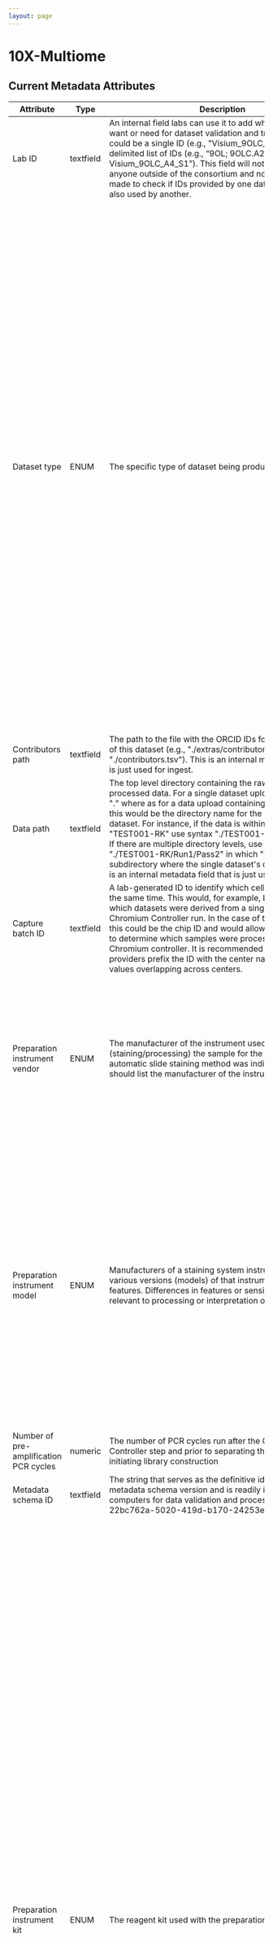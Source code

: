 ```yaml
--- 
layout: page 
---
```

# 10X-Multiome 

## Current Metadata Attributes 


| Attribute                              | Type      | Description                                                                                                                                                                                                                                                                                                                                                                                                                                                                                                                                                                           | Value                                                          | Required   |
|----------------------------------------|-----------|---------------------------------------------------------------------------------------------------------------------------------------------------------------------------------------------------------------------------------------------------------------------------------------------------------------------------------------------------------------------------------------------------------------------------------------------------------------------------------------------------------------------------------------------------------------------------------------|----------------------------------------------------------------|------------|
| Lab ID                                 | textfield | An internal field labs can use it to add whatever ID(s) they want or need for dataset validation and tracking. This could be a single ID (e.g., "Visium_9OLC_A4_S1") or a delimited list of IDs (e.g., “9OL; 9OLC.A2; Visium_9OLC_A4_S1”). This field will not be accessible to anyone outside of the consortium and no effort will be made to check if IDs provided by one data provider are also used by another.                                                                                                                                                                   |                                                                | False      |
| Dataset type                           | ENUM      | The specific type of dataset being produced.                                                                                                                                                                                                                                                                                                                                                                                                                                                                                                                                          | 10X Multiome, 2D Imaging Mass Cytometry, ATACseq, Auto-fluorescence, Cell DIVE, CODEX, Confocal, CosMx, CyCIF, DBiT, DESI, Enhanced Stimulated Raman Spectroscopy (SRS), GeoMx (nCounter), GeoMx (NGS), HiFi-Slide, Histology, LC-MS, Light Sheet, MALDI, MERFISH, MIBI, Molecular Cartography, MUSIC, nanoSPLITS, PhenoCycler, Resolve, RNAseq, RNAseq (with probes), Second Harmonic Generation (SHG), SIMS, SNARE-seq2, Stereo-seq, Thick section Multiphoton MxIF, Visium (no probes), Visium (with probes), Xenium| True       |
| Contributors path                      | textfield | The path to the file with the ORCID IDs for all contributors of this dataset (e.g., "./extras/contributors.tsv" or "./contributors.tsv"). This is an internal metadata field that is just used for ingest.                                                                                                                                                                                                                                                                                                                                                                            |     p                                                           | True       |
| Data path                              | textfield | The top level directory containing the raw and/or processed data. For a single dataset upload this might be "." where as for a data upload containing multiple datasets, this would be the directory name for the respective dataset. For instance, if the data is within a directory called "TEST001-RK" use syntax "./TEST001-RK" for this field. If there are multiple directory levels, use the format "./TEST001-RK/Run1/Pass2" in which "Pass2" is the subdirectory where the single dataset's data is stored. This is an internal metadata field that is just used for ingest. |                                                                | True       |
| Capture batch ID                       | textfield | A lab-generated ID to identify which cells were captured at the same time. This would, for example, be an ID to denote which datasets were derived from a single 10X Genomics Chromium Controller run. In the case of the 10X Controller this could be the chip ID and would allow users the ability to determine which samples were processed together in a Chromium controller. It is recommended that data providers prefix the ID with the center name, to prevent values overlapping across centers.                                                                             |                                                                | True       |
| Preparation instrument vendor          | ENUM      | The manufacturer of the instrument used to prepare (staining/processing) the sample for the assay. If an automatic slide staining method was indicated this field should list the manufacturer of the instrument.                                                                                                                                                                                                                                                                                                                                                                     | 10x Genomics, Hamamatsu, HTX Technologies, In-House, Leica Biosystems, Not applicable, Roche Diagnostics, SunChrom, Thermo Fisher Scientific | True       |
| Preparation instrument model           | ENUM      | Manufacturers of a staining system instrument may offer various versions (models) of that instrument with different features. Differences in features or sensitivities may be relevant to processing or interpretation of the data.                                                                                                                                                                                                                                                                                                                                                   | AutoStainer XL, Chromium Connect, Chromium Controller, Chromium iX, Chromium X, Discovery Ultra, EVOS M7000, M3+ Sprayer, M5 Sprayer, NanoZoomer S210, NanoZoomer S360, NanoZoomer S60, Not applicable, ST5020 Multistainer, Sublimator, SunCollect Sprayer, TM-Sprayer, Visium CytAssist | True       |
| Number of pre-amplification PCR cycles | numeric   | The number of PCR cycles run after the Chromium Controller step and prior to separating the suspension and initiating library construction                                                                                                                                                                                                                                                                                                                                                                                                                                            |                                                                | True       |
| Metadata schema ID                     | textfield | The string that serves as the definitive identifier for the metadata schema version and is readily interpretable by computers for data validation and processing. Example: 22bc762a-5020-419d-b170-24253ed9e8d9                                                                                                                                                                                                                                                                                                                                                                       |                                                                | True       |
| Preparation instrument kit             | ENUM      | The reagent kit used with the preparation instrument.                                                                                                                                                                                                                                                                                                                                                                                                                                                                                                                                 | 10X Genomics; Chromium Next GEM Chip G Single Cell Kit, 16 rxns; PN 1000127, 10X Genomics; Chromium Next GEM Chip G Single Cell Kit, 48 rxns; PN 1000120, 10X Genomics; Chromium Next GEM Chip K Automated Single Cell Kit, 48 rxns; PN 1000289, 10X Genomics; Chromium Next GEM Chip K Single Cell Kit, 16 rxns; PN 1000287, 10X Genomics; Chromium Next GEM Chip K Single Cell Kit, 48 rxns; PN 1000286, 10X Genomics; Chromium Next GEM Chip Q Single Cell Kit, 16 rxns; PN 1000422, 10X Genomics; Chromium NextGem Single Cell Multiome ATAC + Gene Expression Reagent Bundle, 16 rxn; PN 1000283, 10X Genomics; Chromium NextGem Single Cell Multiome ATAC + Gene Expression Reagent Bundle, 4 rxn; PN 1000285, 10X Genomics; Visium FFPE Reagent Kit v2-Small, PN 1000436, Custom | True       |
| Preparation protocol DOI               | link      | DOI for the protocols.io page that describes the assay or sample procurment and preparation. For example for an imaging assay, the protocol might include staining of a section through the creation of an OME-TIFF file. In this case the protocol would include any image processing steps required to create the OME-TIFF file. Example: https://dx.doi.org/10.17504/protocols.io.eq2lyno9qvx9/v1                                                                                                                                                                                  |                                                                | True       |
| Parent sample ID                       | textfield | Unique HuBMAP or SenNet identifier of the sample (i.e., block, section or suspension) used to perform this assay. For example, for a RNAseq assay, the parent would be the suspension, whereas, for one of the imaging assays, the parent would be the tissue section. If an assay comes from multiple parent samples then this should be a comma separated list. Example: HBM386.ZGKG.235, HBM672.MKPK.442 or SNT232.UBHJ.322, SNT329.ALSK.102                                                                                                                                       |                                                                | True       |
